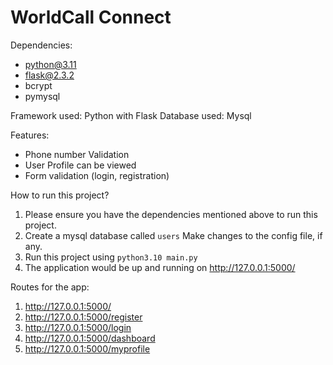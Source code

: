 # WorldCall Connect

Dependencies: 
- python@3.11
- flask@2.3.2
- bcrypt
- pymysql

Framework used: Python with Flask
Database used: Mysql

Features: 
- Phone number Validation
- User Profile can be viewed
- Form validation (login, registration)

How to run this project?
1. Please ensure you have the dependencies mentioned above to run this project. 
2. Create a mysql database called ```users``` Make changes to the config file, if any.
3. Run this project using ```python3.10 main.py```
4. The application would be up and running on http://127.0.0.1:5000/

Routes for the app: 
1. http://127.0.0.1:5000/
2. http://127.0.0.1:5000/register
3. http://127.0.0.1:5000/login
4. http://127.0.0.1:5000/dashboard
5. http://127.0.0.1:5000/myprofile
